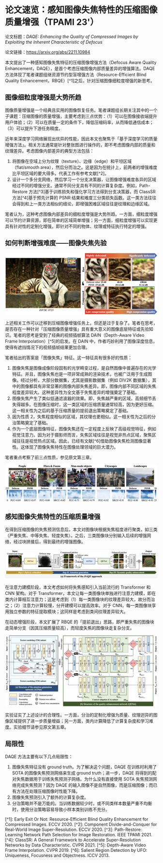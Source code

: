 # 论文速览：感知图像失焦特性的压缩图像质量增强（TPAMI 23'）

论文标题：*DAQE: Enhancing the Quality of Compressed Images by Exploiting the Inherent Characteristic of Defocus*

论文链接：https://arxiv.org/abs/2211.10984

本文提出了一种感知图像失焦特征的压缩图像增强方法（Defocus Aware Quality Enhancement，DAQE），是首个考虑压缩图像内部质量差异的增强算法。DAQE 方法体现了笔者课题组继资源节约型盲增强方法（Resource-Efficient Blind Quality Enhancement，RBQE）\[^1\]之后，针对压缩图像细粒度增强的新思考。

## 图像细粒度增强是大势所趋

图像质量增强是一个经典且实用的图像恢复任务。笔者课题组长期关注其中的一个子课题：压缩图像的质量增强，主要考虑到三点优势：（1）可以在图像接收端提升用户体验；（2）可以在质量一定的条件下，降低压缩码率，从而降低通信成本；（3）可以提升下游任务精度。

近年来深度学习网络展现出优异的性能，因此本文也聚焦于「基于深度学习的质量增强方法」。相关方法通常是针对整张图进行操作的，即不考虑图像内部的质量和纹理差异。考虑图像内部差异的典型方法包括：

1. 将图像在空域上分为纹理（texture）、边缘（edge）和平坦区域（flat/smooth area），然后分而治之。这是因为在统计上，前两者的增强难度比平坦区域的要大得多。代表工作有参考文献\[^2\]。
2. 设计一个多分支网络，然后学习一个分支决策器，让图像增强难度各异的区域经过不同的增强分支。通常不同分支具有不同的计算复杂度。例如，Path-Restore 方法\[^3\]基于训练损失和强化学习方法得到分支决策器，而 ClassSR 方法\[^4\]基于预先计算的 PSNR 结果和难度三分类损失函数。这一类方法往往会得到和上一类方法相似的结论，即增强困难区域往往是纹理和边缘区域。

笔者认为，这种考虑图像内部差异的细粒度增强是大势所趋。一方面，细粒度增强可以节约计算资源，即在简单的区域简单增强；另一方面，细粒度增强可以实现更具有针对性的定制化增强，即针对不同的物体、纹理或特征执行特定的增强。

## 如何判断增强难度——图像失焦先验

![图像失焦与压缩质量具有强相关性](./daqe.assets/image-20230410105945859.png)

上述相关工作可以迁移到压缩图像增强任务上，但还是过于复杂了。笔者在思考，是否存在一种针对「压缩图像质量增强」具有重大意义的图像底层特征或先验知识。笔者的思考是受到了经典的视频插帧算法 DAIN（Depth-Aware Video Frame Interpolation）\[^5\]的启发。在 DAIN 中，作者巧妙利用了图像深度信息，使得有遮挡情况下的视频插帧结果更加合理。

笔者给出的答案是「图像失焦」特征。这一特征具有很多好的性质：

1. 图像失焦是图像成像阶段固有的光学畸变过程，是自然图像中普遍存在的光学特征。并且，图像失焦也是一项非常成熟的渲染技术，也被广泛用于生成图像。经过分析，大部分数据集，尤其是摄影数据集（例如 DIV2K 数据集），其中的图像都具有非常显著的图像内部失焦差异。即，图像内部不同区域的失焦程度差异较大。这种差异性为全文基于失焦差异的增强奠定了基础。
2. 图像失焦产生了类似低通滤波器的效果。即，失焦越严重的区域，高频细节丢失得越多。在图像压缩时，这一类区域的压缩质量通常较高，因为更好压缩。这一相关性为之后的基于压缩质量的提前退出策略奠定了基础。
3. 因为性质 2，失焦程度相似的区域，其纹理也更相似。这一相关性为之后的分治策略奠定了基础。
4. 作为一个底层图像特征，图像失焦还在一定程度上反映了高级视觉特征，例如视觉注意力。因为对于摄影师而言，失焦区域往往是视觉非热点区域，聚焦区域往往是视觉热点区域。因此，已经有文献\[^6\]借助图像失焦检测图像显著性。这体现了图像失焦特性在图像处理领域的巨大潜力。

笔者重点考察了前三点性质，参见原文第三章。

![上述相关性在数据集中得到广泛验证](./daqe.assets/image-20230410110106430.png)

## 感知图像失焦特性的压缩质量增强

在得到压缩图像的失焦预测信息后，本文对图像块根据失焦程度进行聚类，如三类（严重失焦、中等失焦、轻度失焦）。之后，三类图像块分别输入后续的增强网络，经过块拼接后，得到最终的增强图像。

![整体框架](./daqe.assets/image-20230410105827150.png)

在注意力建模阶段，本文考虑如何将失焦感知引入当前流行的 Transformer 和 CNN 架构。对于 Transformer，本文让每一类图像块单独进行注意力建模，即在类内计算相互注意力；这是考虑到（1）每一类图像块的纹理差异较大，故分而治之；（2）注意力计算较慢，分开建模可以提高效率。对于 CNN，每一类图像块享用独立参数的特征提取模块；这同样是考虑到类间纹理差异较大。

在动态增强阶段，本文扩展了 RBQE 的「提前退出」思路，即严重失焦的图像块走简单分支（因其压缩质量较高），而轻度失焦的图像块走复杂分支。

![注意力建模与动态质量增强](./daqe.assets/image-20230410110358388.png)

实验证实了上述设计的合理性。一方面，分治的定制化增强为质量、纹理迥异的图像区域提供了进一步质量增益；另一方面，类内计算降低了计算复杂度和学习难度。实验细节请参见原文第五章。

## 局限性

DAQE 方法主要有以下几点局限性：

1. 图像失焦特征没有 ground truth。为了解决这个问题，DAQE 在训练时利用了 SOTA 的图像失焦预测网络来生成 ground truth；进一步，DAQE 将得到的配对失焦数据用于训练失焦预测子网络。为什么没有直接使用 SOTA 失焦预测网络完成失焦预测？因为 DAQE 的输入图像不是自然图像，而是压缩图像；而已有方法在处理压缩图像时性能下降。
2. 图像失焦预测引入了额外的计算复杂度。
3. 分治策略并不是万能的。当训练数据较少时，或不同类样本数量严重不均衡时，使用分治策略容易导致小样本类别训练不充分。

\[^1\]: Early Exit Or Not: Resource-Efficient Blind Quality Enhancement for Compressed Images. ECCV 2020.
\[^2\]: Component Divide-and-Conquer for Real-World Image Super-Resolution. ECCV 2020.
\[^3\]: Path-Restore: Learning Network Path Selection for Image Restoration. IEEE TPAMI 2021.
\[^4\]: ClassSR: A General Framework to Accelerate Super-Resolution Networks by Data Characteristic. CVPR 2021.
\[^5\]: Depth-Aware Video Frame Interpolation. CVPR 2019.
\[^6\]: Salient Region Detection by UFO: Uniqueness, Focusness and Objectness. ICCV 2013.

